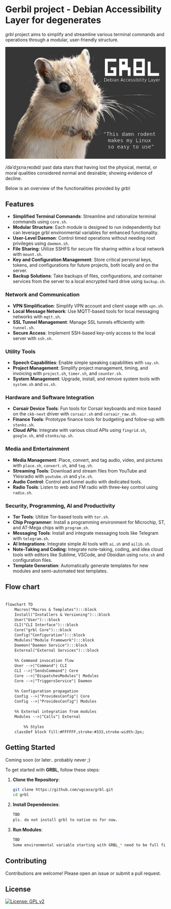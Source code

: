 # Gerbil project - Debian Accessibility Layer for degenerates 

*grbl* project aims to simplify and streamline various terminal commands and operations through a modular, user-friendly structure. 

![banner](doc/grbl-banner-wquote.jpg)

/dəˈdʒɛnəˌreɪdᵻd/ past data stars that having lost the physical, mental, or moral qualities considered normal and desirable; showing evidence of decline.

Below is an overview of the functionalities provided by *grbl*:

## Features

- **Simplified Terminal Commands**: Streamline and rationalize terminal commands using `core.sh`.
- **Modular Structure**: Each module is designed to run independently but can leverage grbl environmental variables for enhanced functionality.
- **User-Level Daemon**: Control timed operations without needing root privileges using `daemon.sh`.
- **File Sharing**: Utilize SSHFS for secure file sharing within a local network with `mount.sh`.
- **Key and Configuration Management**: Store critical personal keys, tokens, and configurations for future projects, both locally and on the server.
- **Backup Solutions**: Take backups of files, configurations, and container services from the server to a local encrypted hard drive using `backup.sh`.

### Network and Communication

- **VPN Simplification**: Simplify VPN account and client usage with `vpn.sh`.
- **Local Message Network**: Use MQTT-based tools for local messaging networks with `mqtt.sh`.
- **SSL Tunnel Management**: Manage SSL tunnels efficiently with `tunnel.sh`.
- **Secure Access**: Implement SSH-based key-only access to the local server with `ssh.sh`.

### Utility Tools

- **Speech Capabilities**: Enable simple speaking capabilities with `say.sh`.
- **Project Management**: Simplify project management, timing, and invoicing with `project.sh`, `timer.sh`, and `counter.sh`.
- **System Management**: Upgrade, install, and remove system tools with `system.sh` and `os.sh`.

### Hardware and Software Integration

- **Corsair Device Tools**: Fun tools for Corsair keyboards and mice based on the `ckb-next` driver with `corsair.sh` and `corsair_raw.sh`.
- **Finance Tools**: Prototype finance tools for budgeting and follow-up with `stonks.sh`.
- **Cloud APIs**: Integrate with various cloud APIs using `fingrid.sh`, `google.sh`, and `stonks/op.sh`.

### Media and Entertainment

- **Media Management**: Place, convert, and tag audio, video, and pictures with `place.sh`, `convert.sh`, and `tag.sh`.
- **Streaming Tools**: Download and stream files from YouTube and Yleisradio with `youtube.sh` and `yle.sh`.
- **Audio Control**: Control and tunnel audio with dedicated tools.
- **Radio Tools**: Listen to web and FM radio with three-key control using `radio.sh`.

### Security, Programming, AI and Productivity

- **Tor Tools**: Utilize Tor-based tools with `tor.sh`.
- **Chip Programmer**: Install a programming environment for Microchip, ST, and AT-Mega chips with `program.sh`.
- **Messaging Tools**: Install and integrate messaging tools like Telegram with `telegram.sh`.
- **AI Integrations**: Integrate simple AI tools with `ai.sh` and `ailib.sh`.
- **Note-Taking and Coding**: Integrate note-taking, coding, and idea cloud tools with editors like Sublime, VSCode, and Obsidian using `note.sh` and configuration files.
- **Template Generation**: Automatically generate templates for new modules and semi-automated test templates.

## Flow chart 

```mermaid

flowchart TD
    Macros("Macros & Templates"):::block
    Install("Installers & Versioning"):::block
    User("User"):::block
    CLI("CLI Interface"):::block
    Core("grbl Core"):::block
    Config("Configuration"):::block
    Modules("Module Framework"):::block
    Daemon("Daemon Service"):::block
    External("External Services"):::block

    %% Command invocation flow
    User -->|"Command"| CLI
    CLI -->|"SendsCommand"| Core
    Core -->|"DispatchesModules"| Modules
    Core -->|"TriggersService"| Daemon

    %% Configuration propagation
    Config -->|"ProvidesConfig"| Core
    Config -->|"ProvidesConfig"| Modules

    %% External integration from modules
    Modules -->|"Calls"| External

        %% Styles
    classDef block fill:#FFFFFF,stroke:#333,stroke-width:2px;

 ```

## Getting Started

Coming soon (or later.. probably never ;)

To get started with **GRBL**, follow these steps:

1. **Clone the Repository**:
   ```sh
   git clone https://github.com/ugcasa/grbl.git
   cd grbl
   ```

2. **Install Dependencies**:
   ```sh
   TBD
   pls. do not install grbl to native os for now.
   ```

3. **Run Modules**:
   ```sh
   TBD
   Some environmental variable starting with GRBL_* need to be full filled to run modules 
   ```

## Contributing

Contributions are welcome! Please open an issue or submit a pull request.

## License

[![License: GPL v2](https://img.shields.io/badge/License-GPL%20v2-blue.svg)](https://www.gnu.org/licenses/old-licenses/gpl-2.0.en.html)


